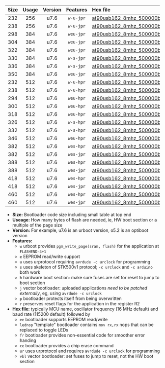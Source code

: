 |Size|Usage|Version|Features|Hex file|
|:-:|:-:|:-:|:-:|:--|
|232|256|u7.6|`w-u-jpr`|[at90usb162_8mhz_500000bps_ur_vbl.hex](https://raw.githubusercontent.com/stefanrueger/urboot/main/bootloaders/at90usb162/fcpu_8mhz/500000_bps/at90usb162_8mhz_500000bps_ur_vbl.hex)|
|238|256|u7.6|`w-u-jpr`|[at90usb162_8mhz_500000bps_lednop_ur_vbl.hex](https://raw.githubusercontent.com/stefanrueger/urboot/main/bootloaders/at90usb162/fcpu_8mhz/500000_bps/at90usb162_8mhz_500000bps_lednop_ur_vbl.hex)|
|298|384|u7.6|`weu-jpr`|[at90usb162_8mhz_500000bps_ee_ur_vbl.hex](https://raw.githubusercontent.com/stefanrueger/urboot/main/bootloaders/at90usb162/fcpu_8mhz/500000_bps/at90usb162_8mhz_500000bps_ee_ur_vbl.hex)|
|304|384|u7.6|`weu-jpr`|[at90usb162_8mhz_500000bps_ee_lednop_ur_vbl.hex](https://raw.githubusercontent.com/stefanrueger/urboot/main/bootloaders/at90usb162/fcpu_8mhz/500000_bps/at90usb162_8mhz_500000bps_ee_lednop_ur_vbl.hex)|
|322|384|u7.6|`weu-jpr`|[at90usb162_8mhz_500000bps_ee_lednop_fr_ur_vbl.hex](https://raw.githubusercontent.com/stefanrueger/urboot/main/bootloaders/at90usb162/fcpu_8mhz/500000_bps/at90usb162_8mhz_500000bps_ee_lednop_fr_ur_vbl.hex)|
|330|384|u7.6|`w-s-jpr`|[at90usb162_8mhz_500000bps_vbl.hex](https://raw.githubusercontent.com/stefanrueger/urboot/main/bootloaders/at90usb162/fcpu_8mhz/500000_bps/at90usb162_8mhz_500000bps_vbl.hex)|
|336|384|u7.6|`w-s-jpr`|[at90usb162_8mhz_500000bps_lednop_vbl.hex](https://raw.githubusercontent.com/stefanrueger/urboot/main/bootloaders/at90usb162/fcpu_8mhz/500000_bps/at90usb162_8mhz_500000bps_lednop_vbl.hex)|
|350|384|u7.6|`weu-jpr`|[at90usb162_8mhz_500000bps_ee_lednop_fr_ce_ur_vbl.hex](https://raw.githubusercontent.com/stefanrueger/urboot/main/bootloaders/at90usb162/fcpu_8mhz/500000_bps/at90usb162_8mhz_500000bps_ee_lednop_fr_ce_ur_vbl.hex)|
|232|512|u7.6|`w-u-hpr`|[at90usb162_8mhz_500000bps_ur.hex](https://raw.githubusercontent.com/stefanrueger/urboot/main/bootloaders/at90usb162/fcpu_8mhz/500000_bps/at90usb162_8mhz_500000bps_ur.hex)|
|238|512|u7.6|`w-u-hpr`|[at90usb162_8mhz_500000bps_lednop_ur.hex](https://raw.githubusercontent.com/stefanrueger/urboot/main/bootloaders/at90usb162/fcpu_8mhz/500000_bps/at90usb162_8mhz_500000bps_lednop_ur.hex)|
|294|512|u7.6|`weu-hpr`|[at90usb162_8mhz_500000bps_ee_ur.hex](https://raw.githubusercontent.com/stefanrueger/urboot/main/bootloaders/at90usb162/fcpu_8mhz/500000_bps/at90usb162_8mhz_500000bps_ee_ur.hex)|
|300|512|u7.6|`weu-hpr`|[at90usb162_8mhz_500000bps_ee_lednop_ur.hex](https://raw.githubusercontent.com/stefanrueger/urboot/main/bootloaders/at90usb162/fcpu_8mhz/500000_bps/at90usb162_8mhz_500000bps_ee_lednop_ur.hex)|
|318|512|u7.6|`weu-hpr`|[at90usb162_8mhz_500000bps_ee_lednop_fr_ur.hex](https://raw.githubusercontent.com/stefanrueger/urboot/main/bootloaders/at90usb162/fcpu_8mhz/500000_bps/at90usb162_8mhz_500000bps_ee_lednop_fr_ur.hex)|
|326|512|u7.6|`w-s-hpr`|[at90usb162_8mhz_500000bps.hex](https://raw.githubusercontent.com/stefanrueger/urboot/main/bootloaders/at90usb162/fcpu_8mhz/500000_bps/at90usb162_8mhz_500000bps.hex)|
|332|512|u7.6|`w-s-hpr`|[at90usb162_8mhz_500000bps_lednop.hex](https://raw.githubusercontent.com/stefanrueger/urboot/main/bootloaders/at90usb162/fcpu_8mhz/500000_bps/at90usb162_8mhz_500000bps_lednop.hex)|
|346|512|u7.6|`weu-hpr`|[at90usb162_8mhz_500000bps_ee_lednop_fr_ce_ur.hex](https://raw.githubusercontent.com/stefanrueger/urboot/main/bootloaders/at90usb162/fcpu_8mhz/500000_bps/at90usb162_8mhz_500000bps_ee_lednop_fr_ce_ur.hex)|
|382|512|u7.6|`wes-hpr`|[at90usb162_8mhz_500000bps_ee.hex](https://raw.githubusercontent.com/stefanrueger/urboot/main/bootloaders/at90usb162/fcpu_8mhz/500000_bps/at90usb162_8mhz_500000bps_ee.hex)|
|382|512|u7.6|`wes-jpr`|[at90usb162_8mhz_500000bps_ee_vbl.hex](https://raw.githubusercontent.com/stefanrueger/urboot/main/bootloaders/at90usb162/fcpu_8mhz/500000_bps/at90usb162_8mhz_500000bps_ee_vbl.hex)|
|388|512|u7.6|`wes-hpr`|[at90usb162_8mhz_500000bps_ee_lednop.hex](https://raw.githubusercontent.com/stefanrueger/urboot/main/bootloaders/at90usb162/fcpu_8mhz/500000_bps/at90usb162_8mhz_500000bps_ee_lednop.hex)|
|388|512|u7.6|`wes-jpr`|[at90usb162_8mhz_500000bps_ee_lednop_vbl.hex](https://raw.githubusercontent.com/stefanrueger/urboot/main/bootloaders/at90usb162/fcpu_8mhz/500000_bps/at90usb162_8mhz_500000bps_ee_lednop_vbl.hex)|
|418|512|u7.6|`wes-hpr`|[at90usb162_8mhz_500000bps_ee_lednop_fr.hex](https://raw.githubusercontent.com/stefanrueger/urboot/main/bootloaders/at90usb162/fcpu_8mhz/500000_bps/at90usb162_8mhz_500000bps_ee_lednop_fr.hex)|
|418|512|u7.6|`wes-jpr`|[at90usb162_8mhz_500000bps_ee_lednop_fr_vbl.hex](https://raw.githubusercontent.com/stefanrueger/urboot/main/bootloaders/at90usb162/fcpu_8mhz/500000_bps/at90usb162_8mhz_500000bps_ee_lednop_fr_vbl.hex)|
|460|512|u7.6|`wes-hpr`|[at90usb162_8mhz_500000bps_ee_lednop_fr_ce.hex](https://raw.githubusercontent.com/stefanrueger/urboot/main/bootloaders/at90usb162/fcpu_8mhz/500000_bps/at90usb162_8mhz_500000bps_ee_lednop_fr_ce.hex)|
|460|512|u7.6|`wes-jpr`|[at90usb162_8mhz_500000bps_ee_lednop_fr_ce_vbl.hex](https://raw.githubusercontent.com/stefanrueger/urboot/main/bootloaders/at90usb162/fcpu_8mhz/500000_bps/at90usb162_8mhz_500000bps_ee_lednop_fr_ce_vbl.hex)|

- **Size:** Bootloader code size including small table at top end
- **Useage:** How many bytes of flash are needed, ie, HW boot section or a multiple of the page size
- **Version:** For example, u7.6 is an urboot version, o5.2 is an optiboot version
- **Features:**
  + `w` urboot provides `pgm_write_page(sram, flash)` for the application at `FLASHEND-4+1`
  + `e` EEPROM read/write support
  + `u` uses urprotocol requiring `avrdude -c urclock` for programming
  + `s` uses skeleton of STK500v1 protocol; `-c urclock` and `-c arduino` both work
  + `h` hardware boot section: make sure fuses are set for reset to jump to boot section
  + `j` vector bootloader: uploaded applications *need to be patched externally*, eg, using `avrdude -c urclock`
  + `p` bootloader protects itself from being overwritten
  + `r` preserves reset flags for the application in the register R2
- **Hex file:** typically MCU name, oscillator frequency (16 MHz default) and baud rate (115200 default) followed by
  + `ee` bootloader supports EEPROM read/write
  + `lednop` "template" bootloader contains `mov rx,rx` nops that can be replaced to toggle LEDs
  + `fr` bootloader provides non-essential code for smoother error handing
  + `ce` bootloader provides a chip erase command
  + `ur` uses urprotocol and requires `avrdude -c urclock` for programming
  + `vbl` vector bootloader: set fuses to jump to reset, not the HW boot section
